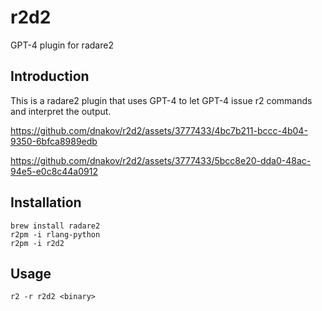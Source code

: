 # r2d2
GPT-4 plugin for radare2

## Introduction
This is a radare2 plugin that uses GPT-4 to let GPT-4 issue r2 commands and interpret the output.



https://github.com/dnakov/r2d2/assets/3777433/4bc7b211-bccc-4b04-9350-6bfca8989edb


https://github.com/dnakov/r2d2/assets/3777433/5bcc8e20-dda0-48ac-94e5-e0c8c44a0912


## Installation
```
brew install radare2
r2pm -i rlang-python
r2pm -i r2d2
```

## Usage
```
r2 -r r2d2 <binary>
```
